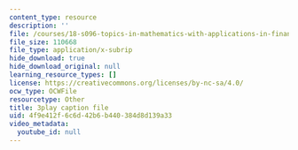 ```yaml
---
content_type: resource
description: ''
file: /courses/18-s096-topics-in-mathematics-with-applications-in-finance-fall-2013/4f9e412f6c6d42b6b440384d8d139a33_eG_aRPy1KVE.srt
file_size: 110668
file_type: application/x-subrip
hide_download: true
hide_download_original: null
learning_resource_types: []
license: https://creativecommons.org/licenses/by-nc-sa/4.0/
ocw_type: OCWFile
resourcetype: Other
title: 3play caption file
uid: 4f9e412f-6c6d-42b6-b440-384d8d139a33
video_metadata:
  youtube_id: null
---
```

